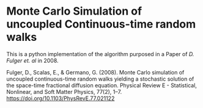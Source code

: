 # Monte Carlo Simulation of uncoupled Continuous-time random walks 

This is a python implementation of the algorithm purposed in a Paper of <i>D. Fulger et. al </i> in 2008.

<p>Fulger, D., Scalas, E., & Germano, G. (2008). Monte Carlo simulation of uncoupled continuous-time random walks yielding a stochastic solution of the space-time fractional diffusion equation. Physical Review E - Statistical, Nonlinear, 
and Soft Matter Physics, 77(2), 1–7. <a href="https://doi.org/10.1103/PhysRevE.77.021122">https://doi.org/10.1103/PhysRevE.77.021122</a>
</p>
